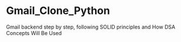 # Gmail_Clone_Python
Gmail backend step by step, following SOLID principles and How DSA Concepts Will Be Used
